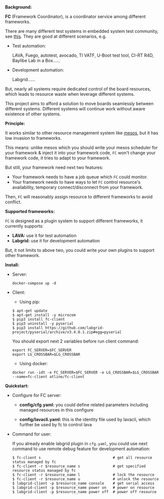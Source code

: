 __Background:__

__FC__ (Framework Coordinator), is a coordinator service among different frameworks.

There are many different test systems in embedded system test community, see [this](https://elinux.org/Test_Systems). They are good at different scenarios, e.g.

* Test automation:

    LAVA, Fuego, autotest, avocado, TI VATF, U-Boot test tool, CI-RT R4D,
Baylibe Lab in a Box......

* Development automation:

    Labgrid......

But, nearly all systems require dedicated control of the board resources, which leads to resource waste when leverage different systems.

This project aims to afford a solution to move boards seamlessly between different systems. Different systems will continue work without aware existence of other systems.

__Principle:__

It works similar to other resource management system like [mesos](http://mesos.apache.org/), but it has low invasion to frameworks.

This means: unlike mesos which you should write your mesos scheduler for your framework & inject it into your framework code, `FC` won't change your framework code, it tries to adapt to your framework.

But still, your framework need next two features:

* Your framework needs to have a job queue which `FC` could monitor.
* Your framework needs to have ways to let `FC` control resource's availability, temporary connect/disconnect from your framework.

Then, `FC` will reasonably assign resource to different frameworks to avoid conflict.

__Supported frameworks:__

`FC` is designed as a plugin system to support different frameworks, it currently supports:

* __LAVA:__ use it for test automation
* __Labgrid:__ use it for development automation

But, it not limits to above two, you could write your own plugins to support other framework.

__Install:__

* Server:

    ```
    docker-compose up -d
    ```

* Client:

    * Using pip:
    ```
    $ apt-get update
    $ apt-get install -y microcom
    $ pip3 install fc-client
    $ pip3 uninstall -y pyserial
    $ pip3 install https://github.com/labgrid-project/pyserial/archive/v3.4.0.1.zip#egg=pyserial
    ```
    You should export next 2 variables before run client command:
    ```
    export FC_SERVER=$FC_SERVER
    export LG_CROSSBAR=$LG_CROSSBAR
    ```
    * Using docker:
    ```
    docker run -idt -e FC_SERVER=$FC_SERVER -e LG_CROSSBAR=$LG_CROSSBAR --name=fc-client atline/fc-client
    ```

__Quickstart:__

* Configure for FC server:

    - __config/cfg.yaml:__ you could define related parameters including managed resources in this configure

    - __config/lavacli.yaml:__ this is the identity file used by lavacli, which further be used by fc to control lava

* Command for user:

    If you already enable labgrid plugin in `cfg.yaml`, you could use next command to use remote debug feature for development automation:

    ```
    $ fc-client s                                 # get all resource status managed by fc
    $ fc-client -r $resource_name s               # get specified resource status managed by fc
    $ fc-client -r $resource_name l               # lock the resource
    $ fc-client -r $resource_name u               # unlock the resource
    $ labgrid-client -p $resource_name console    # get serial access
    $ labgrid-client -p $resource_name power on   # power on resource
    $ labgrid-client -p $resource_name power off  # power off resource
    ```


